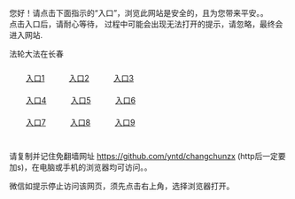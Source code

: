 您好！请点击下面指示的“入口”，浏览此网站是安全的，且为您带来平安。。 <br/>
点击入口后，请耐心等待， 过程中可能会出现无法打开的提示，请忽略，最终会进入网站. </br>

法轮大法在长春<br/>
<div style="padding:10px"><a style="margin:20px" target="_blank" href="https://d3owod7s2inx1w.cloudfront.net/2Qpsp?yvhisj" id="ccLink1" rel="nofollow">入口1</a> <a target="_blank" style="margin:20px" href="https://di6v5tz3yo2fr.cloudfront.net/2Qpsp?mgvhl" id="ccLink2" rel="nofollow">入口2</a> <a style="margin:20px" target="_blank" href="https://d2gix4s5jh9j4r.cloudfront.net/2Qpsp?yjdmcuv" id="ccLink3" rel="nofollow">入口3</a></div>

<div style="padding:10px" ><a style="margin:20px" target="_blank" href="https://d3owod7s2inx1w.cloudfront.net/2Qpsp?yvhisj" id="ccLink4" rel="nofollow">入口4</a> <a style="margin:20px" href="https://di6v5tz3yo2fr.cloudfront.net/2Qpsp?mgvhl" target="_blank" id="ccLink5" rel="nofollow">入口5</a> <a style="margin:20px" href="https://d2gix4s5jh9j4r.cloudfront.net/2Qpsp?yjdmcuv" target="_blank" id="ccLink6" rel="nofollow">入口6</a></div>

<div style="padding:10px"><a style="margin:20px" target="_blank" href="https://d3owod7s2inx1w.cloudfront.net/2Qpsp?yvhisj" id="ccLink7" rel="nofollow">入口7</a> <a style="margin:20px" href="https://di6v5tz3yo2fr.cloudfront.net/2Qpsp?mgvhl" target="_blank" id="ccLink8" rel="nofollow">入口8</a> <a style="margin:20px" target="_blank" href="https://d2gix4s5jh9j4r.cloudfront.net/2Qpsp?yjdmcuv" id="ccLink9" rel="nofollow">入口9</a></div>

<br/>



请复制并记住免翻墙网址 https://github.com/yntd/changchunzx (http后一定要加s)，在电脑或手机的浏览器均可访问。。<br/>

微信如提示停止访问该网页，须先点击右上角，选择浏览器打开。
